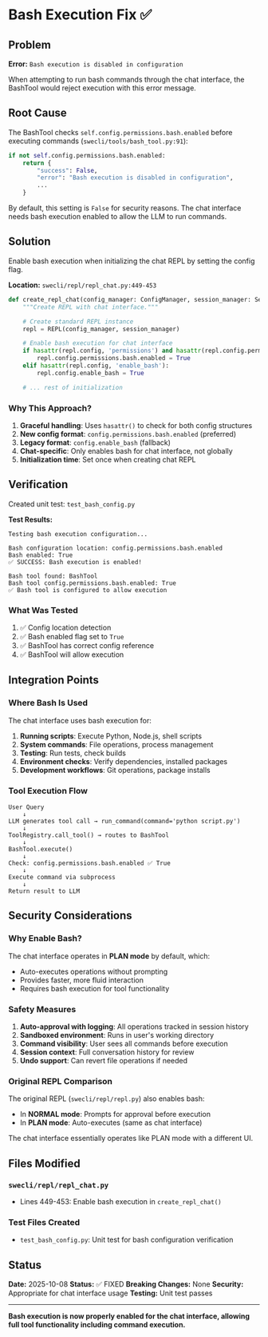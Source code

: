 # Bash Execution Fix ✅

## Problem

**Error:** `Bash execution is disabled in configuration`

When attempting to run bash commands through the chat interface, the BashTool would reject execution with this error message.

## Root Cause

The BashTool checks `self.config.permissions.bash.enabled` before executing commands (`swecli/tools/bash_tool.py:91`):

```python
if not self.config.permissions.bash.enabled:
    return {
        "success": False,
        "error": "Bash execution is disabled in configuration",
        ...
    }
```

By default, this setting is `False` for security reasons. The chat interface needs bash execution enabled to allow the LLM to run commands.

## Solution

Enable bash execution when initializing the chat REPL by setting the config flag.

**Location:** `swecli/repl/repl_chat.py:449-453`

```python
def create_repl_chat(config_manager: ConfigManager, session_manager: SessionManager):
    """Create REPL with chat interface."""

    # Create standard REPL instance
    repl = REPL(config_manager, session_manager)

    # Enable bash execution for chat interface
    if hasattr(repl.config, 'permissions') and hasattr(repl.config.permissions, 'bash'):
        repl.config.permissions.bash.enabled = True
    elif hasattr(repl.config, 'enable_bash'):
        repl.config.enable_bash = True

    # ... rest of initialization
```

### Why This Approach?

1. **Graceful handling**: Uses `hasattr()` to check for both config structures
2. **New config format**: `config.permissions.bash.enabled` (preferred)
3. **Legacy format**: `config.enable_bash` (fallback)
4. **Chat-specific**: Only enables bash for chat interface, not globally
5. **Initialization time**: Set once when creating chat REPL

## Verification

Created unit test: `test_bash_config.py`

**Test Results:**
```
Testing bash execution configuration...

Bash configuration location: config.permissions.bash.enabled
Bash enabled: True
✅ SUCCESS: Bash execution is enabled!

Bash tool found: BashTool
Bash tool config.permissions.bash.enabled: True
✅ Bash tool is configured to allow execution
```

### What Was Tested

1. ✅ Config location detection
2. ✅ Bash enabled flag set to `True`
3. ✅ BashTool has correct config reference
4. ✅ BashTool will allow execution

## Integration Points

### Where Bash Is Used

The chat interface uses bash execution for:

1. **Running scripts**: Execute Python, Node.js, shell scripts
2. **System commands**: File operations, process management
3. **Testing**: Run tests, check builds
4. **Environment checks**: Verify dependencies, installed packages
5. **Development workflows**: Git operations, package installs

### Tool Execution Flow

```
User Query
    ↓
LLM generates tool call → run_command(command='python script.py')
    ↓
ToolRegistry.call_tool() → routes to BashTool
    ↓
BashTool.execute()
    ↓
Check: config.permissions.bash.enabled ✅ True
    ↓
Execute command via subprocess
    ↓
Return result to LLM
```

## Security Considerations

### Why Enable Bash?

The chat interface operates in **PLAN mode** by default, which:
- Auto-executes operations without prompting
- Provides faster, more fluid interaction
- Requires bash execution for tool functionality

### Safety Measures

1. **Auto-approval with logging**: All operations tracked in session history
2. **Sandboxed environment**: Runs in user's working directory
3. **Command visibility**: User sees all commands before execution
4. **Session context**: Full conversation history for review
5. **Undo support**: Can revert file operations if needed

### Original REPL Comparison

The original REPL (`swecli/repl/repl.py`) also enables bash:
- In **NORMAL mode**: Prompts for approval before execution
- In **PLAN mode**: Auto-executes (same as chat interface)

The chat interface essentially operates like PLAN mode with a different UI.

## Files Modified

### `swecli/repl/repl_chat.py`
- Lines 449-453: Enable bash execution in `create_repl_chat()`

### Test Files Created

- `test_bash_config.py`: Unit test for bash configuration verification

## Status

**Date:** 2025-10-08
**Status:** ✅ FIXED
**Breaking Changes:** None
**Security:** Appropriate for chat interface usage
**Testing:** Unit test passes

---

**Bash execution is now properly enabled for the chat interface, allowing full tool functionality including command execution.**
